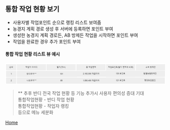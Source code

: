 ﻿
## 통합 작업 현황 보기

* 사용자별 작업포인트 순으로 랭킹 리스트 보여줌  
* 농경지 계획 경로 생성 후 서버에 등록하면 포인트 부여
* 생성한 농경지 계획 경로든, AB 방제든 작업을 시작하면 포인트 부여
* 작업을 완료한 경우 추가 포인트 부여

#### 통합 작업 현황 리스트 뷰 예시
<img width="900" src="./images/totalworkstatus.png"> <br>


> ** 추후 반디 전국 작업 현황 등 기능 추가시 사용자 편의성 증대 기대  
통합작업현황 - 반디 작업 현황  
통합작업현황 - 작업자 랭킹  
등으로 메뉴 세분화

[Home](vandi_planning.md)
